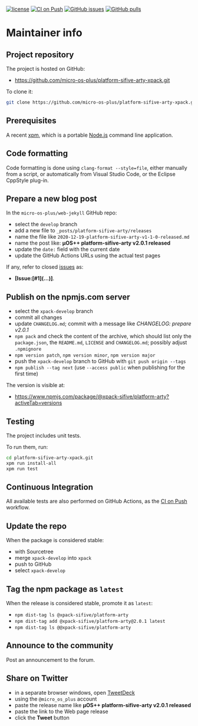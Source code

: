 [![license](https://img.shields.io/github/license/micro-os-plus/platform-sifive-arty-xpack)](https://github.com/micro-os-plus/platform-sifive-arty-xpack/blob/xpack/LICENSE)
[![CI on Push](https://github.com/micro-os-plus/platform-sifive-arty-xpack/workflows/CI%20on%20Push/badge.svg)](https://github.com/micro-os-plus/platform-sifive-arty-xpack/actions?query=workflow%3A%22CI+on+Push%22)
[![GitHub issues](https://img.shields.io/github/issues/micro-os-plus/platform-sifive-arty-xpack.svg)](https://github.com/micro-os-plus/platform-sifive-arty-xpack/issues/)
[![GitHub pulls](https://img.shields.io/github/issues-pr/micro-os-plus/platform-sifive-arty-xpack.svg)](https://github.com/micro-os-plus/platform-sifive-arty-xpack/pulls)

# Maintainer info

## Project repository

The project is hosted on GitHub:

- https://github.com/micro-os-plus/platform-sifive-arty-xpack.git

To clone it:

```sh
git clone https://github.com/micro-os-plus/platform-sifive-arty-xpack.git platform-sifive-arty-xpack.git
```

## Prerequisites

A recent [xpm](https://xpack.github.io/xpm/), which is a portable
[Node.js](https://nodejs.org/) command line application.

## Code formatting

Code formatting is done using `clang-format --style=file`, either manually
from a script, or automatically from Visual Studio Code, or the Eclipse
CppStyle plug-in.

## Prepare a new blog post

In the `micro-os-plus/web-jekyll` GitHub repo:

- select the `develop` branch
- add a new file to `_posts/platform-sifive-arty/releases`
- name the file like `2020-12-19-platform-sifive-arty-v1-1-0-released.md`
- name the post like: **µOS++ platform-sifive-arty v2.0.1 released**
- update the `date:` field with the current date
- update the GitHub Actions URLs using the actual test pages

If any, refer to closed
[issues](https://github.com/micro-os-plus/platform-sifive-arty-xpack/issues/)
as:

- **[Issue:\[#1\]\(...\)]**.

## Publish on the npmjs.com server

- select the `xpack-develop` branch
- commit all changes
- update `CHANGELOG.md`; commit with a message like _CHANGELOG: prepare v2.0.1_
- `npm pack` and check the content of the archive, which should list
  only the `package.json`, the `README.md`, `LICENSE` and `CHANGELOG.md`;
  possibly adjust `.npmignore`
- `npm version patch`, `npm version minor`, `npm version major`
- push the `xpack-develop` branch to GitHub with `git push origin --tags`
- `npm publish --tag next` (use `--access public` when publishing for
  the first time)

The version is visible at:

- https://www.npmjs.com/package/@xpack-sifive/platform-arty?activeTab=versions

## Testing

The project includes unit tests.

To run them, run:

```sh
cd platform-sifive-arty-xpack.git
xpm run install-all
xpm run test
```

## Continuous Integration

All available tests are also performed on GitHub Actions, as the
[CI on Push](https://github.com/micro-os-plus/platform-sifive-arty-xpack/actions?query=workflow%3A%22CI+on+Push%22)
workflow.

## Update the repo

When the package is considered stable:

- with Sourcetree
- merge `xpack-develop` into `xpack`
- push to GitHub
- select `xpack-develop`

## Tag the npm package as `latest`

When the release is considered stable, promote it as `latest`:

- `npm dist-tag ls @xpack-sifive/platform-arty`
- `npm dist-tag add @xpack-sifive/platform-arty@2.0.1 latest`
- `npm dist-tag ls @@xpack-sifive/platform-arty`

## Announce to the community

Post an announcement to the forum.

## Share on Twitter

- in a separate browser windows, open [TweetDeck](https://tweetdeck.twitter.com/)
- using the `@micro_os_plus` account
- paste the release name like **µOS++ platform-sifive-arty v2.0.1 released**
- paste the link to the Web page release
- click the **Tweet** button
